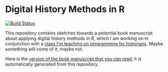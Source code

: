 # Digital History Methods in R

[![Build Status](https://travis-ci.org/lmullen/dh-methods-in-r.svg?branch=master)](https://travis-ci.org/lmullen/dh-methods-in-r)

This repository contains sketches towards a potential book manuscript about applying digital history methods in R, which I am working on in conjunction with a [class I'm teaching on programming for historians](http://lincolnmullen.com/courses/clio3.2014/). Maybe something will come of it, maybe not. 

Here is the [version of the book manuscript that you can read](http://dh-r.lincolnmullen.com); it is automatically generated from this repository. 

